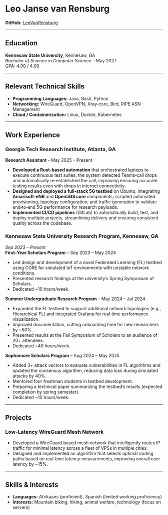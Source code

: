 
# Leo Janse van Rensburg
**GitHub:** [LeoVanRensburg](https://github.com/LeoVanRensburg)

---  
## Education
**Kennesaw State University**, Kennesaw, GA  
*Bachelor of Science in Computer Science* – May 2027  
GPA: 4.00 / 4.00

---  
## Relevant Technical Skills
- **Programming Languages:** Java, Bash, Python
- **Networking:** WireGuard, OpenVPN, Xray‑core, Bird, RIPE ASN Management
- **Cloud / Containerization:** Linux, Docker, Kubernetes
---  
## Work Experience
### Georgia Tech Research Institute, Atlanta, GA
**Research Assistant** - May 2025 – Present
- **Developed a Rust‑based automation** that orchestrated laptops to execute continuous test suites; the system detected Teams‑call drops and automatically re‑established the call, improving ensuring accurate testing results even with drops in internet connectivity.
- **Designed and deployed a full‑stack 5G testbed** on Ubuntu, integrating **Amarisoft‑eNB** and **Open5GS core** components; scripted automated provisioning, topology configuration, and traffic generation to validate end‑to‑end 5G performance for research payloads.
- **Implemented CI/CD pipelines** (GitLab) to automatically build, test, and deploy multiple projects, streamlining delivery and ensuring consistent quality across the codebase.

### Kennesaw State University Research Program, Kennesaw, GA
*Sep 2023 – Present*  
**First‑Year Scholars Program** – Sep 2023 – May 2024
- Led design and development of a novel Federated Learning (FL) testbed using CORE for simulated IoT environments with unstable network conditions.
- Presented research findings at the university’s Spring Symposium of Scholars.
- Dedicated ~10 hours/week.

**Summer Undergraduate Research Program** – May 2024 – Jul 2024
- Expanded the FL testbed to support additional network topologies (e.g., Hierarchical FL) and integrated Grafana for real‑time performance visualization.
- Improved documentation, cutting onboarding time for new researchers by ~50%.
- Presented results at the Fall Symposium of Scholars to an audience of 20+ attendees.
- Dedicated ~40 hours/week.

**Sophomore Scholars Program** – Aug  2024 – May 2025
- Added 3+ attack vectors to evaluate vulnerabilities in FL algorithms and updated the consensus algorithm, reducing data loss during simulated attacks by 40%.
- Mentored four freshman students in testbed development.
- Preparing a technical paper summarizing the testbed’s results (expected completion by spring semester).
- Dedicated ~10 hours/week.

---  
## Projects
### Low‑Latency WireGuard Mesh Network
- Developed a WireGuard‑based mesh network that intelligently routes IP traffic for minimal latency across a fleet of VPSs in multiple cities.
- Designed and implemented an algorithm that selects optimal routing paths based on real‑time latency measurements, improving overall user latency by ~15%.

---  
## Skills & Interests
- **Languages:** Afrikaans (proficient), Spanish (limited working proficiency)
- **Interests:** Mountain biking, hiking, animal welfare, technology (focus on servers)